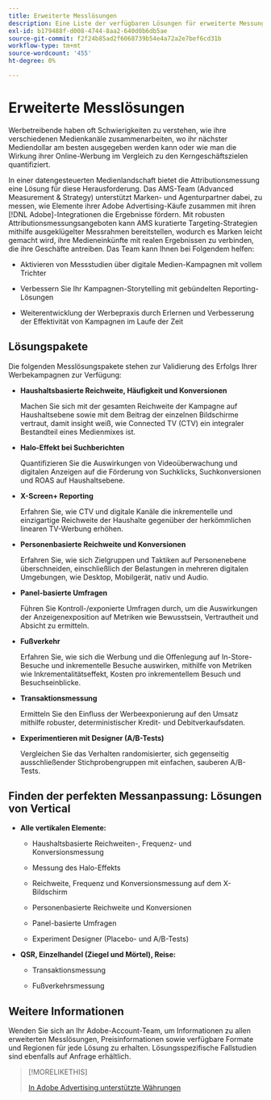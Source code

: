 ```yaml
---
title: Erweiterte Messlösungen
description: Eine Liste der verfügbaren Lösungen für erweiterte Messungen anzeigen.
exl-id: b179488f-d008-4744-8aa2-640d0b6db5ae
source-git-commit: f2f24b85ad2f6068739b54e4a72a2e7bef6cd31b
workflow-type: tm+mt
source-wordcount: '455'
ht-degree: 0%

---
```


# Erweiterte Messlösungen

Werbetreibende haben oft Schwierigkeiten zu verstehen, wie ihre verschiedenen Medienkanäle zusammenarbeiten, wo ihr nächster Mediendollar am besten ausgegeben werden kann oder wie man die Wirkung ihrer Online-Werbung im Vergleich zu den Kerngeschäftszielen quantifiziert.

In einer datengesteuerten Medienlandschaft bietet die Attributionsmessung eine Lösung für diese Herausforderung. Das AMS-Team (Advanced Measurement &amp; Strategy) unterstützt Marken- und Agenturpartner dabei, zu messen, wie Elemente ihrer Adobe Advertising-Käufe zusammen mit ihren [!DNL Adobe]-Integrationen die Ergebnisse fördern. Mit robusten Attributionsmessungsangeboten kann AMS kuratierte Targeting-Strategien mithilfe ausgeklügelter Messrahmen bereitstellen, wodurch es Marken leicht gemacht wird, ihre Medieneinkünfte mit realen Ergebnissen zu verbinden, die ihre Geschäfte antreiben. Das Team kann Ihnen bei Folgendem helfen:

* Aktivieren von Messstudien über digitale Medien-Kampagnen mit vollem Trichter

* Verbessern Sie Ihr Kampagnen-Storytelling mit gebündelten Reporting-Lösungen

* Weiterentwicklung der Werbepraxis durch Erlernen und Verbesserung der Effektivität von Kampagnen im Laufe der Zeit

## Lösungspakete

Die folgenden Messlösungspakete stehen zur Validierung des Erfolgs Ihrer Werbekampagnen zur Verfügung:

* **Haushaltsbasierte Reichweite, Häufigkeit und Konversionen**

  Machen Sie sich mit der gesamten Reichweite der Kampagne auf Haushaltsebene sowie mit dem Beitrag der einzelnen Bildschirme vertraut, damit insight weiß, wie Connected TV (CTV) ein integraler Bestandteil eines Medienmixes ist.

* **Halo-Effekt bei Suchberichten**

  Quantifizieren Sie die Auswirkungen von Videoüberwachung und digitalen Anzeigen auf die Förderung von Suchklicks, Suchkonversionen und ROAS auf Haushaltsebene.

* **X-Screen+ Reporting**

  Erfahren Sie, wie CTV und digitale Kanäle die inkrementelle und einzigartige Reichweite der Haushalte gegenüber der herkömmlichen linearen TV-Werbung erhöhen.

* **Personenbasierte Reichweite und Konversionen**

  Erfahren Sie, wie sich Zielgruppen und Taktiken auf Personenebene überschneiden, einschließlich der Belastungen in mehreren digitalen Umgebungen, wie Desktop, Mobilgerät, nativ und Audio.

* **Panel-basierte Umfragen**

  Führen Sie Kontroll-/exponierte Umfragen durch, um die Auswirkungen der Anzeigenexposition auf Metriken wie Bewusstsein, Vertrautheit und Absicht zu ermitteln.

* **Fußverkehr**

  Erfahren Sie, wie sich die Werbung und die Offenlegung auf In-Store-Besuche und inkrementelle Besuche auswirken, mithilfe von Metriken wie Inkrementalitätseffekt, Kosten pro inkrementellem Besuch und Besuchseinblicke.

* **Transaktionsmessung**

  Ermitteln Sie den Einfluss der Werbeexponierung auf den Umsatz mithilfe robuster, deterministischer Kredit- und Debitverkaufsdaten.

* **Experimentieren mit Designer (A/B-Tests)**

  Vergleichen Sie das Verhalten randomisierter, sich gegenseitig ausschließender Stichprobengruppen mit einfachen, sauberen A/B-Tests.

## Finden der perfekten Messanpassung: Lösungen von Vertical

* **Alle vertikalen Elemente:**

   * Haushaltsbasierte Reichweiten-, Frequenz- und Konversionsmessung

   * Messung des Halo-Effekts

   * Reichweite, Frequenz und Konversionsmessung auf dem X-Bildschirm

   * Personenbasierte Reichweite und Konversionen

   * Panel-basierte Umfragen

   * Experiment Designer (Placebo- und A/B-Tests)

* **QSR, Einzelhandel (Ziegel und Mörtel), Reise:**

   * Transaktionsmessung

   * Fußverkehrsmessung

## Weitere Informationen

Wenden Sie sich an Ihr Adobe-Account-Team, um Informationen zu allen erweiterten Messlösungen, Preisinformationen sowie verfügbare Formate und Regionen für jede Lösung zu erhalten. Lösungsspezifische Fallstudien sind ebenfalls auf Anfrage erhältlich.

>[!MORELIKETHIS]
>
>[In Adobe Advertising unterstützte Währungen](/help/dsp/currency.md)
